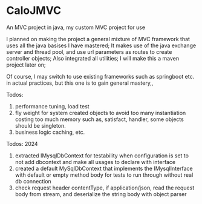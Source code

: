 # CaloJMVC
An MVC project in java, my custom MVC project for use


I planned on making the project a general mixture of MVC framework that uses all the java basises I have mastered; 
It makes use of the java exchange server and thread pool, and use url parameters as routes to create controller objects;
Also integrated all utilities; I will make this a maven project later on;

Of course, I may switch to use existing frameworks such as springboot etc. in actual practices, but this one is to gain general mastery,,




Todos:
1. performance tuning, load test
2. fly weight for system created objects to avoid too many instantiation costing too much memory such as, satisfact, handler, some objects should be singleton.
3. business logic caching, etc.


Todos: 2024
1. extracted IMysqlDbContext for testability when configuration is set to not add dbcontext and make all usages to declare with interface
2. created a default MySqlDbContext that implements the IMysqlInterface with default or empty method body for tests to run through without real db connection
3. check request header contentType, if application/json, read the request body from stream, and deserialize the string body with object parser


